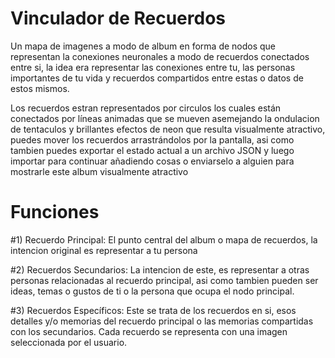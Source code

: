# Vinculador de Recuerdos
Un mapa de imagenes a modo de album en forma de nodos que representan la conexiones neuronales a modo de recuerdos conectados entre si, la idea era representar las conexiones entre tu, las personas importantes de tu vida y recuerdos compartidos entre estas o datos de estos mismos. 

Los recuerdos estran representados por circulos los cuales están conectados por líneas animadas que se mueven asemejando la ondulacion de tentaculos y brillantes efectos de neon que resulta visualmente atractivo, puedes mover los recuerdos arrastrándolos por la pantalla, asi como tambien puedes exportar el estado actual a un archivo JSON y luego importar para continuar añadiendo cosas o enviarselo a alguien para mostrarle este album visualmente atractivo

# Funciones
#1) Recuerdo Principal:
El punto central del album o mapa de recuerdos, la intencion original es representar a tu persona

#2) Recuerdos Secundarios: 
La intencion de este, es representar a otras personas relacionadas al recuerdo principal, asi como tambien pueden ser ideas, temas o gustos de ti o la persona que ocupa el nodo principal.

#3) Recuerdos Específicos: 
Este se trata de los recuerdos en si, esos detalles y/o memorias del recuerdo principal o las memorias compartidas con los secundarios.
Cada recuerdo se representa con una imagen seleccionada por el usuario. 


